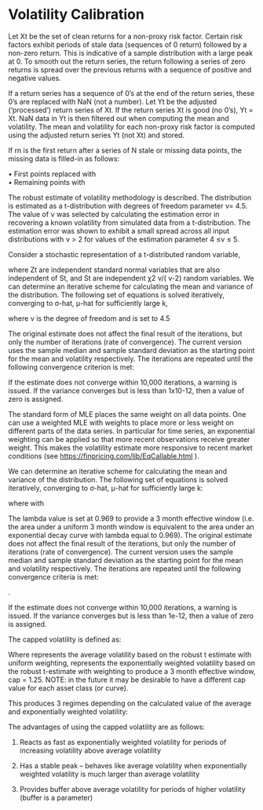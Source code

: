 # Volatility Calibration

Let Xt be the set of clean returns for a non-proxy risk factor. Certain risk factors exhibit periods of stale data (sequences of 0 return) followed by a non-zero return. This is indicative of a sample distribution with a large peak at 0.  To smooth out the return series, the return following a series of zero returns is spread over the previous returns with a sequence of positive and negative values. 

If a return series has a sequence of 0’s at the end of the return series, these 0’s are replaced with NaN (not a number).   Let Yt be the adjusted (‘processed’) return series of Xt.  If the return series Xt is good (no 0’s), Yt = Xt.  NaN data in Yt is then filtered out when computing the mean and volatility. The mean and volatility for each non-proxy risk factor is computed using the adjusted return series Yt (not Xt) and stored.

If rn is the first return after a series of N stale or missing data points, the missing data is filled-in as follows:

•	First   points replaced with  
•	Remaining points with  

The robust estimate of volatility methodology is described.  The distribution is estimated as a t-distribution with degrees of freedom parameter ν= 4.5.  The value of ν was selected by calculating the estimation error in recovering a known volatility from simulated data from a t-distribution. The estimation error was shown to exhibit a small spread across all input distributions with ν > 2 for values of the estimation parameter 4 ≤ν ≤ 5. 

Consider a stochastic representation of a t-distributed random variable,

 

where Zt are independent standard normal variables that are also independent of St, and St are independent  χ2 ν/( ν-2) random variables. We can determine an iterative scheme for calculating the mean and variance of the distribution. The following set of equations is solved iteratively, converging to σ-hat, μ-hat for sufficiently large k,

  

where ν is the degree of freedom and is set to 4.5

The original estimate does not affect the final result of the iterations, but only the number of iterations (rate of convergence).  The current version uses the sample median and sample standard deviation as the starting point for the mean and volatility respectively.  The iterations are repeated until the following convergence criterion is met:

 

If the estimate does not converge within 10,000 iterations, a warning is issued.  If the variance converges but is less than 1x10-12, then a value of zero is assigned.

The standard form of MLE places the same weight on all data points.  One can use a weighted MLE with weights   to place more or less weight on different parts of the data series.  In particular for time series, an exponential weighting can be applied so that more recent observations receive greater weight.  This makes the volatility estimate more responsive to recent market conditions (see https://finpricing.com/lib/EqCallable.html ).

We can determine an iterative scheme for calculating the mean and variance of the distribution. The following set of equations is solved iteratively, converging to σ-hat, μ-hat for sufficiently large k:

 

where   with  

The lambda value is set at 0.969 to provide a 3 month effective window (i.e. the area under a uniform 3 month window is equivalent to the area under an exponential decay curve with lambda equal to 0.969).  The original estimate does not affect the final result of the iterations, but only the number of iterations (rate of convergence). The current version uses the sample median and sample standard deviation as the starting point for the mean and volatility respectively. The iterations are repeated until the following convergence criteria is met:

 .

If the estimate does not converge within 10,000 iterations, a warning is issued.  If the variance converges but is less than 1e-12, then a value of zero is assigned.

The capped volatility is defined as:

 

Where   represents the average volatility based on the robust t estimate with uniform weighting,   represents the exponentially weighted volatility based on the robust t-estimate with weighting to produce a 3 month effective window, cap = 1.25.  NOTE: in the future it may be desirable to have a different cap value for each asset class (or curve).

This produces 3 regimes depending on the calculated value of the average and exponentially weighted volatility:

 


The advantages of using the capped volatility are as follows:

1.	Reacts as fast as exponentially weighted volatility for periods of increasing volatility above average volatility

2.	Has a stable peak – behaves like average volatility when exponentially weighted volatility is much larger than average volatility

3.	Provides buffer above average volatility for periods of higher volatility (buffer is a parameter)


